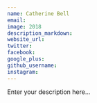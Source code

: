 ```yaml
---
name: Catherine Bell
email:
image: 2018
description_markdown:
website_url:
twitter:
facebook:
google_plus:
github_username:
instagram:
---
```


Enter your description here...

